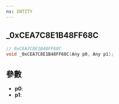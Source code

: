 ```yaml
---
ns: ENTITY
---
```

## _0xCEA7C8E1B48FF68C

```c
// 0xCEA7C8E1B48FF68C
void _0xCEA7C8E1B48FF68C(Any p0, Any p1);
```


## 參數
* **p0**: 
* **p1**: 

